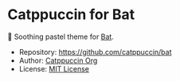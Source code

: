# Catppuccin for Bat 
🦇️ Soothing pastel theme for [Bat](https://github.com/sharkdp/bat).

- Repository: https://github.com/catppuccin/bat  
- Author: [Catppuccin Org](https://github.com/catppuccin)
- License: [MIT License](https://github.com/jetblack0/dotfiles/blob/master/config/bat/themes/LICENSE)

